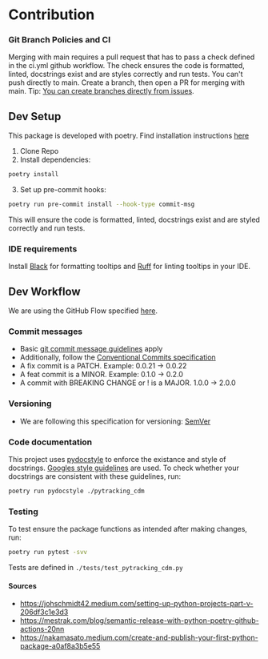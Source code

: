 # Contribution

### Git Branch Policies and CI
Merging with main requires a pull request that has to pass a check defined in the ci.yml github workflow. The check ensures the code is formatted, linted, docstrings exist and are styles correctly and run tests. You can't push directly to main. Create a branch, then open a PR for merging with main. Tip: [You can create branches directly from issues](https://docs.github.com/en/issues/tracking-your-work-with-issues/creating-a-branch-for-an-issue).  

## Dev Setup

This package is developed with poetry. Find installation instructions [here](https://python-poetry.org/docs/)
1. Clone Repo
2. Install dependencies: 
```bash
poetry install
```
3. Set up pre-commit hooks:
```bash
poetry run pre-commit install --hook-type commit-msg
```
This will ensure the code is formatted, linted, docstrings exist and are styled correctly and run tests. 

### IDE requirements
Install [Black](https://github.com/psf/black) for formatting tooltips and [Ruff](https://github.com/charliermarsh/ruff) for linting tooltips in your IDE.

## Dev Workflow
We are using the GitHub Flow specified [here](https://docs.github.com/en/get-started/quickstart/github-flow).

### Commit messages
- Basic [git commit message guidelines](https://ec.europa.eu/component-library/v1.15.0/eu/docs/conventions/git/) apply
- Additionally, follow the [Conventional Commits specification](https://www.conventionalcommits.org/en/v1.0.0/)
- A fix commit is a PATCH. Example: 0.0.21 -> 0.0.22
- A feat commit is a MINOR. Example: 0.1.0 -> 0.2.0
- A commit with BREAKING CHANGE or ! is a MAJOR. 1.0.0 -> 2.0.0

### Versioning
- We are following this specification for versioning: [SemVer](https://semver.org/)

### Code documentation
This project uses [pydocstyle](https://github.com/PyCQA/pydocstyle) to enforce the existance and style of docstrings. [Googles style guidelines](https://sphinxcontrib-napoleon.readthedocs.io/en/latest/example_google.html) are used. To check whether your docstrings are consistent with these guidelines, run:
```bash
poetry run pydocstyle ./pytracking_cdm
```
### Testing 
To test ensure the package functions as intended after making changes, run:
```bash
poetry run pytest -svv     
```
Tests are defined in `./tests/test_pytracking_cdm.py`


#### Sources
- https://johschmidt42.medium.com/setting-up-python-projects-part-v-206df3c1e3d3
- https://mestrak.com/blog/semantic-release-with-python-poetry-github-actions-20nn
- https://nakamasato.medium.com/create-and-publish-your-first-python-package-a0af8a3b5e55